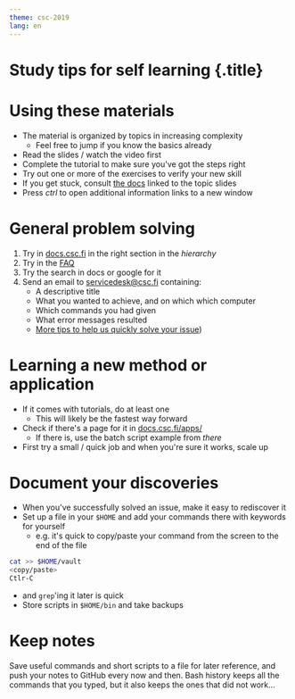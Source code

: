 ```yaml
---
theme: csc-2019
lang: en
---
```

# Study tips for self learning {.title}

# Using these materials

- The material is organized by topics in increasing complexity
   - Feel free to jump if you know the basics already
- Read the slides / watch the video first
- Complete the tutorial to make sure you've got the steps right
- Try out one or more of the exercises to verify your new skill
- If you get stuck, consult [the docs](https://docs.csc.fi) linked to the topic slides
- Press *ctrl* to open additional information links to a new window

# General problem solving

1. Try in [docs.csc.fi](https://docs.csc.fi) in the right section in the *hierarchy*
2. Try in the [FAQ](https://docs.csc.fi/support/faq/)
3. Try the search in docs or google for it
4. Send an email to [servicedesk@csc.fi](mailto:servicedesk@csc.fi) containing:
   - A descriptive title
   - What you wanted to achieve, and on which which computer
   - Which commands you had given
   - What error messages resulted
   - [More tips to help us quickly solve your issue](https://docs.csc.fi/support/support-howto/))

# Learning a new method or application

- If it comes with tutorials, do at least one
   - This will likely be the fastest way forward
- Check if there's a page for it in [docs.csc.fi/apps/](https://docs.csc.fi/apps/)
   - If there is, use the batch script example from _there_
- First try a small / quick job and when you're sure it works, scale up   

# Document your discoveries

- When you've successfully solved an issue, make it easy to rediscover it
- Set up a file in your `$HOME` and add your commands there with keywords for yourself
   - e.g. it's quick to copy/paste your command from the screen to the end of the file

```bash
cat >> $HOME/vault
<copy/paste>
Ctlr-C
```

- and `grep`'ing it later is quick
- Store scripts in `$HOME/bin` and take backups

# Keep notes

Save useful commands and short scripts to a file for later reference, and push
your notes to GitHub every now and then. Bash history keeps all the commands
that you typed, but it also keeps the ones that did not work...
